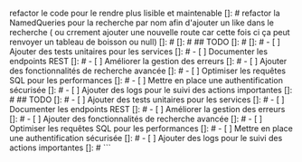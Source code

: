 refactor le code pour le rendre plus lisible et maintenable
[]: # refactor la NamedQueries pour la recherche par nom afin d'ajouter un like dans le recherche ( ou crrement ajouter une nouvelle route car cette fois ci ça peut renvoyer un tableau de boisson ou null)
[]: # 
[]: # ## TODO
[]: # 
[]: # - [ ] Ajouter des tests unitaires pour les services
[]: # - [ ] Documenter les endpoints REST
[]: # - [ ] Améliorer la gestion des erreurs
[]: # - [ ] Ajouter des fonctionnalités de recherche avancée
[]: # - [ ] Optimiser les requêtes SQL pour les performances
[]: # - [ ] Mettre en place une authentification sécurisée
[]: # - [ ] Ajouter des logs pour le suivi des actions importantes
[]: # ## TODO
[]: # - [ ] Ajouter des tests unitaires pour les services
[]: # - [ ] Documenter les endpoints REST
[]: # - [ ] Améliorer la gestion des erreurs
[]: # - [ ] Ajouter des fonctionnalités de recherche avancée
[]: # - [ ] Optimiser les requêtes SQL pour les performances
[]: # - [ ] Mettre en place une authentification sécurisée
[]: # - [ ] Ajouter des logs pour le suivi des actions importantes
[]: # ```